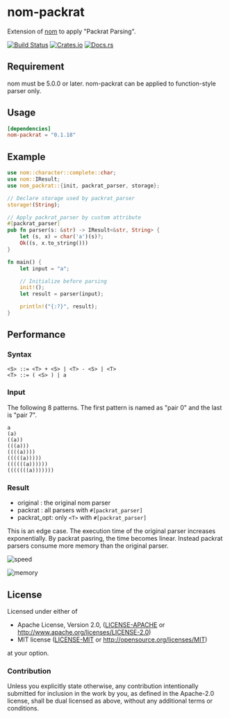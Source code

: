 # nom-packrat
Extension of [nom](https://github.com/Geal/nom) to apply "Packrat Parsing".

[![Build Status](https://dev.azure.com/dalance/nom-packrat/_apis/build/status/dalance.nom-packrat?branchName=master)](https://dev.azure.com/dalance/nom-packrat/_build/latest?definitionId=1&branchName=master)
[![Crates.io](https://img.shields.io/crates/v/nom-packrat.svg)](https://crates.io/crates/nom-packrat)
[![Docs.rs](https://docs.rs/nom-packrat/badge.svg)](https://docs.rs/nom-packrat)

## Requirement

nom must be 5.0.0 or later.
nom-packrat can be applied to function-style parser only.

## Usage

```Cargo.toml
[dependencies]
nom-packrat = "0.1.18"
```

## Example

```rust
use nom::character::complete::char;
use nom::IResult;
use nom_packrat::{init, packrat_parser, storage};

// Declare storage used by packrat_parser
storage!(String);

// Apply packrat_parser by custom attribute
#[packrat_parser]
pub fn parser(s: &str) -> IResult<&str, String> {
    let (s, x) = char('a')(s)?;
    Ok((s, x.to_string()))
}

fn main() {
    let input = "a";

    // Initialize before parsing
    init!();
    let result = parser(input);

    println!("{:?}", result);
}
```

## Performance

### Syntax

```
<S> ::= <T> + <S> | <T> - <S> | <T>
<T> ::= ( <S> ) | a
```

### Input

The following 8 patterns.
The first pattern is named as "pair 0" and the last is "pair 7".

```
a
(a)
((a))
(((a)))
((((a))))
(((((a)))))
((((((a))))))
(((((((a)))))))
```

### Result

 * original   : the original nom parser
 * packrat    : all parsers with `#[packrat_parser]`
 * packrat_opt: only `<T>` with `#[packrat_parser]`

This is an edge case. The execution time of the original parser increases exponentially.
By packrat pasring, the time becomes linear.
Instead packrat parsers consume more memory than the original parser.

![speed](https://user-images.githubusercontent.com/4331004/61628860-6634a280-acbe-11e9-9e7b-abbc75bef355.png)

![memory](https://user-images.githubusercontent.com/4331004/61628911-7ba9cc80-acbe-11e9-9306-d1cc24f4a126.png)


## License

Licensed under either of

 * Apache License, Version 2.0, ([LICENSE-APACHE](LICENSE-APACHE) or http://www.apache.org/licenses/LICENSE-2.0)
 * MIT license ([LICENSE-MIT](LICENSE-MIT) or http://opensource.org/licenses/MIT)

at your option.

### Contribution

Unless you explicitly state otherwise, any contribution intentionally
submitted for inclusion in the work by you, as defined in the Apache-2.0
license, shall be dual licensed as above, without any additional terms or
conditions.
